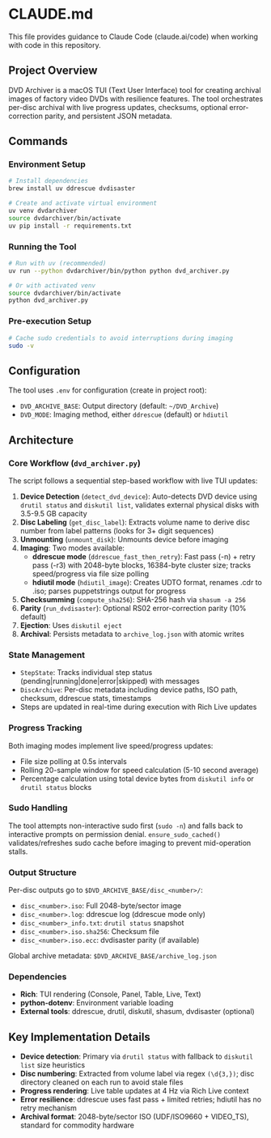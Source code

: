 # CLAUDE.md

This file provides guidance to Claude Code (claude.ai/code) when working with code in this repository.

## Project Overview

DVD Archiver is a macOS TUI (Text User Interface) tool for creating archival images of factory video DVDs with resilience features. The tool orchestrates per-disc archival with live progress updates, checksums, optional error-correction parity, and persistent JSON metadata.

## Commands

### Environment Setup
```bash
# Install dependencies
brew install uv ddrescue dvdisaster

# Create and activate virtual environment
uv venv dvdarchiver
source dvdarchiver/bin/activate
uv pip install -r requirements.txt
```

### Running the Tool
```bash
# Run with uv (recommended)
uv run --python dvdarchiver/bin/python python dvd_archiver.py

# Or with activated venv
source dvdarchiver/bin/activate
python dvd_archiver.py
```

### Pre-execution Setup
```bash
# Cache sudo credentials to avoid interruptions during imaging
sudo -v
```

## Configuration

The tool uses `.env` for configuration (create in project root):
- `DVD_ARCHIVE_BASE`: Output directory (default: `~/DVD_Archive`)
- `DVD_MODE`: Imaging method, either `ddrescue` (default) or `hdiutil`

## Architecture

### Core Workflow (`dvd_archiver.py`)

The script follows a sequential step-based workflow with live TUI updates:

1. **Device Detection** (`detect_dvd_device`): Auto-detects DVD device using `drutil status` and `diskutil list`, validates external physical disks with 3.5-9.5 GB capacity
2. **Disc Labeling** (`get_disc_label`): Extracts volume name to derive disc number from label patterns (looks for 3+ digit sequences)
3. **Unmounting** (`unmount_disk`): Unmounts device before imaging
4. **Imaging**: Two modes available:
   - **ddrescue mode** (`ddrescue_fast_then_retry`): Fast pass (-n) + retry pass (-r3) with 2048-byte blocks, 16384-byte cluster size; tracks speed/progress via file size polling
   - **hdiutil mode** (`hdiutil_image`): Creates UDTO format, renames .cdr to .iso; parses puppetstrings output for progress
5. **Checksumming** (`compute_sha256`): SHA-256 hash via `shasum -a 256`
6. **Parity** (`run_dvdisaster`): Optional RS02 error-correction parity (10% default)
7. **Ejection**: Uses `diskutil eject`
8. **Archival**: Persists metadata to `archive_log.json` with atomic writes

### State Management

- `StepState`: Tracks individual step status (pending|running|done|error|skipped) with messages
- `DiscArchive`: Per-disc metadata including device paths, ISO path, checksum, ddrescue stats, timestamps
- Steps are updated in real-time during execution with Rich Live updates

### Progress Tracking

Both imaging modes implement live speed/progress updates:
- File size polling at 0.5s intervals
- Rolling 20-sample window for speed calculation (5-10 second average)
- Percentage calculation using total device bytes from `diskutil info` or `drutil status` blocks

### Sudo Handling

The tool attempts non-interactive sudo first (`sudo -n`) and falls back to interactive prompts on permission denial. `ensure_sudo_cached()` validates/refreshes sudo cache before imaging to prevent mid-operation stalls.

### Output Structure

Per-disc outputs go to `$DVD_ARCHIVE_BASE/disc_<number>/`:
- `disc_<number>.iso`: Full 2048-byte/sector image
- `disc_<number>.log`: ddrescue log (ddrescue mode only)
- `disc_<number>_info.txt`: `drutil status` snapshot
- `disc_<number>.iso.sha256`: Checksum file
- `disc_<number>.iso.ecc`: dvdisaster parity (if available)

Global archive metadata: `$DVD_ARCHIVE_BASE/archive_log.json`

### Dependencies

- **Rich**: TUI rendering (Console, Panel, Table, Live, Text)
- **python-dotenv**: Environment variable loading
- **External tools**: ddrescue, drutil, diskutil, shasum, dvdisaster (optional)

## Key Implementation Details

- **Device detection**: Primary via `drutil status` with fallback to `diskutil list` size heuristics
- **Disc numbering**: Extracted from volume label via regex `(\d{3,})`; disc directory cleaned on each run to avoid stale files
- **Progress rendering**: Live table updates at 4 Hz via Rich Live context
- **Error resilience**: ddrescue uses fast pass + limited retries; hdiutil has no retry mechanism
- **Archival format**: 2048-byte/sector ISO (UDF/ISO9660 + VIDEO_TS), standard for commodity hardware
